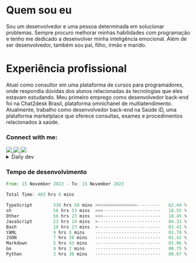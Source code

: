# Quem sou eu
Sou um desenvolvedor e uma pessoa determinada em solucionar problemas. Sempre procuro melhorar minhas habilidades com programação e tenho me dedicado a desenvolver minha inteligência emocional. Além de ser desenvolvedor, também sou pai, filho, irmão e marido.

# Experiência profissional
Atuei como consultor em uma plataforma de cursos para programadores, onde respondia dúvidas dos alunos relacionadas às tecnologias que eles estavam estudando.
Meu primeiro emprego como desenvolvedor back-end foi na Chat2desk Brasil, plataforma omnichanel de multiatendimento.
Atualmente, trabalho como desenvolvedor back-end na Saúde iD, uma plataforma marketplace que oferece consultas, exames e procedimentos relacionados à saúde.

### Connect with me:
<a href="https://www.linkedin.com/in/theusmoreira" target="_blank" >
<img src="https://img.shields.io/badge/linkedin-%230077B5.svg?&style=for-the-badge&logo=linkedin&logoColor=white ">
</a>
<a href="https://www.instagram.com/matheus.s.moreira/" target="_blank">
<img src="https://img.shields.io/badge/instagram-%23E4405F.svg?&style=for-the-badge&logo=instagram&logoColor=white">
</a>
<a href="mailto:matheussm301@gmail.com"  target="_blank">
<img src="https://img.shields.io/badge/gmail-%23E4405F.svg?&style=for-the-badge&logo=gmail&logoColor=white">
</a>


<details>
  <summary>Daily dev </summary>
<p>
  <a href="https://app.daily.dev/matheussantos"><img src="https://github.com/matheus-santos-moreira/matheus-santos-moreira/blob/master/devcard.svg" width="200" alt="Matheus Santos's Dev Card"/></a>
 </p>
</details>

<h3>Tempo de desenvolvimento</h3>

<!--START_SECTION:waka-->

```rust
From: 15 November 2022 - To: 15 November 2023

Total Time: 483 hrs 6 mins

TypeScript        336 hrs 50 mins >>>>>>>>>>>>>>>>---------   62.44 %
sh                56 hrs 53 mins  >>>----------------------   10.55 %
Other             56 hrs 23 mins  >>>----------------------   10.45 %
JavaScript        23 hrs 14 mins  >------------------------   04.31 %
Bash              18 hrs 23 mins  >------------------------   03.41 %
YAML              9 hrs 8 mins    -------------------------   01.70 %
JSON              7 hrs 38 mins   -------------------------   01.42 %
Markdown          5 hrs 43 mins   -------------------------   01.06 %
Go                4 hrs 2 mins    -------------------------   00.75 %
Python            3 hrs 36 mins   -------------------------   00.67 %
```

<!--END_SECTION:waka-->
